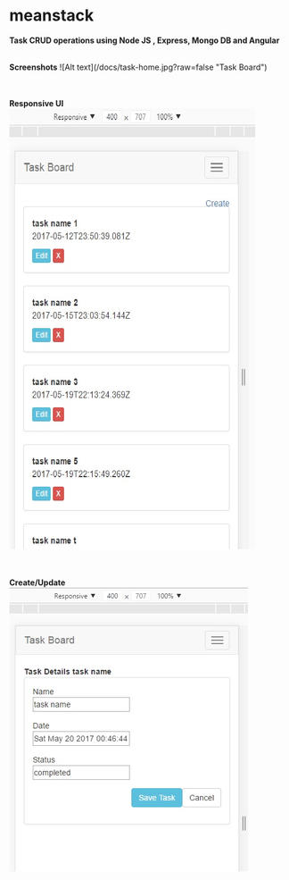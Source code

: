 # meanstack
<strong> Task CRUD operations using Node JS , Express, Mongo DB and Angular  </strong>
<br/>
<br/>
<div class="clear:both;">
<strong>Screenshots</strong>
![Alt text](/docs/task-home.jpg?raw=false "Task Board")

<br/><br/>
<strong>Responsive UI</strong>
<br/>
![Alt text](/docs/task-home-small-screen.jpg?raw=false "Task Board-Small Screen")

<br/><br/>
<strong>Create/Update</strong>
<br/>
![Alt text](/docs/task-update.jpg?raw=false "Task Form")

</div>

